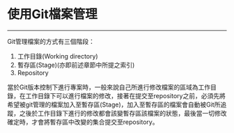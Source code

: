 # 使用Git檔案管理

---

Git管理檔案的方式有三個階段：

1. 工作目錄\(Working directory\)
2. 暫存區\(Stage\)\(亦即前述章節中所提之索引\)
3. Repository

當於Git版本控制下進行專案時，一般來說自己所進行修改檔案的區域為工作目錄，在工作目錄下可以進行檔案的修改，接著在提交至repository之前，必須先將希望被git管理的檔案加入至暫存區\(Stage\)，加入至暫存區的檔案會自動被Git所追蹤，之後於工作目錄下進行的修改都會該變暫存區該檔案的狀態，最後當一切修改確定時，才會將暫存區中改變的集合提交至repository。





